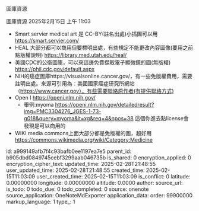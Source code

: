 圖庫資源

圖庫資源
2025年2月15日
上午 11:03
- Smart servier medical art 是 CC-BY(註名出處)小插圖可以用 <https://smart.servier.com/>
- HEAL 大部分都可以商用但要標明出處，有些規定不能更改內容圖像(要用之前點版權說明) <https://library.med.utah.edu/heal/>
- 美國CDC的公衛圖庫，可以來這邊免費擷取電子顯微鏡的圖(無版權) <https://phil.cdc.gov/default.aspx>
- NIH的癌症圖庫https://visualsonline.cancer.gov/，有一些免版權費用，需要註明出處。來源可引用為：美國國家癌症研究所網站（https://www.cancer.gov）。有些需要聯絡原作者(有提供聯絡方式)
- Open I <https://openi.nlm.nih.gov/>
  - 舉例:myoma <https://openi.nlm.nih.gov/detailedresult?img=PMC3304276_JGES-1-73-g018&query=myoma&it=xg&req=4&npos=38> 這個你進去點license會發現是可以商用的
- WIKI media commons上面大部分都是免版權的圖，超好用 <https://commons.wikimedia.org/wiki/Category:Medicine>



id: a999149afb7f4c93bafb0ee1197ea7e5
parent_id: b905dbd0849745cebf3299aab046735b
is_shared: 0
encryption_applied: 0
encryption_cipher_text: 
updated_time: 2025-02-28T21:48:55
user_updated_time: 2025-02-28T21:48:55
created_time: 2025-02-15T11:03:09
user_created_time: 2025-02-15T11:03:09
is_conflict: 0
latitude: 0.00000000
longitude: 0.00000000
altitude: 0.0000
author: 
source_url: 
is_todo: 0
todo_due: 0
todo_completed: 0
source: onenote
source_application: OneNoteMdExporter
application_data: 
order: 99900000
markup_language: 1
type_: 1